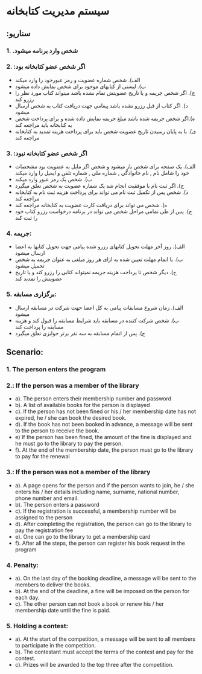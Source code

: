 <div dir=”rtl”>

# سیستم مدیریت کتابخانه

## **:سناریو**

### 1.  .شخص وارد برنامه میشود
### 2.  :اگر شخص عضو کتابخانه بود
 - الف).  شخص شماره عضویت و رمز عبورخود را وارد میکند  
 - ب).  لیستی از کتابهای موجود برای شخص نمایش داده میشود 
 - ج). اگر شخص جریمه و یا تاریخ عضویتش تمام نشده باشد میتواند کتاب مورد نظر را رزرو کند
 - د). اگر کتاب از قبل رزرو نشده باشد پیغامی جهت دریافت کتاب به شخص ارسال میشود
 - ه).اگر شخص جریمه شده باشد مبلغ جریمه نمایش داده شده و برای پرداخت شخص به کتابخانه باید مراجعه کند
 - ی). با به پایان رسیدن تاریخ عضویت شخص باید برای پرداخت هزینه تمدید به کتابخانه مراجعه کند
### 3.  :اگر شخص عضو کتابخانه نبود
- الف).  یک صفحه برای شخص باز میشود و شخص اگر مایل به عضویت بود مشخصات خود را شامل نام , نام خانوادگی , شماره ملی ,  شماره تلفن و ایمیل را وارد میکند
- ب). شخص  یک رمز عبور وارد میکند
- ج).  اگر ثبت نام با موفقیت انجام شد یک شماره عضویت به شخص تعلق میگیرد
- د).  شخص پس از تکمیل ثبت نام می تواند برای پرداخت هزینه ثبت نام به کتابخانه مراجعه کند
- ه). شخص  می تواند برای دریافت کارت عضویت به کتابخانه مراجعه کند
- چ).  پس از طی تمامی مراحل شخص می تواند در برنامه درخواست رزرو کتاب خود را ثبت کند
### 4.  جریمه:
- الف). روز آخر مهلت تحویل کتابهای رزرو شده پیامی جهت تحویل کتابها به اعضا ارسال میشود
- ب). با اتمام مهلت تعیین شده به ازای هر روز مبلغی به عنوان جریمه به شخص تحمیل میشود
- ج). دیگر شخص تا پرداخت هزینه جریمه نمیتواند کتابی را رزرو کند و یا تاریخ عضویتش را تمدید کند
### 5.  برگزاری مسابقه:
- الف). زمان شروع مسابفات پیامی به کل اعضا حهت شرکت در مسابقه ارسال میشود
- ب). شخص شرکت کننده در مسابقه باید شرایط مسابقه را قبول کند و هزینه مسابقه را پرداخت کند
- ج). پس از اتمام مسابقه به سه نفر برتر جوایزی تعلق میگیرد 

</div>

 

## **Scenario:** 
### 1. The person enters the program
### 2.: If the person was a member of the library
 - a). The person enters their membership number and password
 - b). A list of available books for the person is displayed
 - c). If the person has not been fined or his / her membership date has not expired, he / she can book the desired book.
 - d). If the book has not been booked in advance, a message will be sent to the person to receive the book.
 - e) If the person has been fined, the amount of the fine is displayed and he must go to the library to pay the person.
 - f). At the end of the membership date, the person must go to the library to pay for the renewal
### 3.: If the person was not a member of the library
- a). A page opens for the person and if the person wants to join, he / she enters his / her details including name, surname, national number, phone number and email.
- b). The person enters a password
- c). If the registration is successful, a membership number will be assigned to the person
- d). After completing the registration, the person can go to the library to pay the registration fee
- e). One can go to the library to get a membership card
- f). After all the steps, the person can register his book request in the program
### 4. Penalty:
- a). On the last day of the booking deadline, a message will be sent to the members to deliver the books.
- b). At the end of the deadline, a fine will be imposed on the person for each day.
- c). The other person can not book a book or renew his / her membership date until the fine is paid.
### 5. Holding a contest:
- a). At the start of the competition, a message will be sent to all members to participate in the competition.
- b). The contestant must accept the terms of the contest and pay for the contest.
- c). Prizes will be awarded to the top three after the competition.
    

                                                                                                                         
